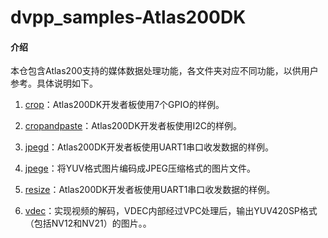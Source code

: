 #  dvpp_samples-Atlas200DK

#### 介绍
本仓包含Atlas200支持的媒体数据处理功能，各文件夹对应不同功能，以供用户参考。具体说明如下。

1. [crop](https://gitee.com/ascend/samples/blob/master/dvpp_samples/for_atlas300_1.7x.0.0_c++/crop/readme.md)：Atlas200DK开发者板使用7个GPIO的样例。

2. [cropandpaste](https://gitee.com/ascend/samples/blob/master/dvpp_samples/for_atlas300_1.7x.0.0_c++/cropandpaste/readme.md)：Atlas200DK开发者板使用I2C的样例。

3. [jpegd](https://gitee.com/ascend/samples/blob/master/dvpp_samples/for_atlas300_1.7x.0.0_c++/jpegd/readme.md)：Atlas200DK开发者板使用UART1串口收发数据的样例。

4. [jpege](https://gitee.com/ascend/samples/tree/master/dvpp_samples/for_atlas300_1.7x.0.0_c++/jpege)：将YUV格式图片编码成JPEG压缩格式的图片文件。

5. [resize](https://gitee.com/ascend/samples/blob/master/dvpp_samples/for_atlas300_1.7x.0.0_c++/resize/readme.md)：Atlas200DK开发者板使用UART1串口收发数据的样例。

6. [vdec](https://gitee.com/ascend/samples/blob/master/dvpp_samples/for_atlas300_1.7x.0.0_c++/vdec/readme.md)：实现视频的解码，VDEC内部经过VPC处理后，输出YUV420SP格式（包括NV12和NV21）的图片。。